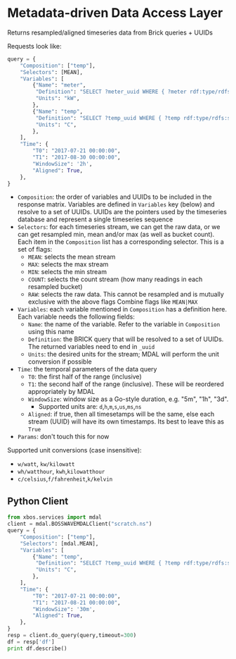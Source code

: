 # Metadata-driven Data Access Layer

Returns resampled/aligned timeseries data from Brick queries + UUIDs

Requests look like:

```python
query = {
    "Composition": ["temp"],
    "Selectors": [MEAN],
    "Variables": [
        {"Name": "meter",
         "Definition": "SELECT ?meter_uuid WHERE { ?meter rdf:type/rdfs:subClassOf* brick:Electric_Meter . ?meter bf:uuid ?meter_uuid . };",
         "Units": "kW",
        },
        {"Name": "temp",
         "Definition": "SELECT ?temp_uuid WHERE { ?temp rdf:type/rdfs:subClassOf* brick:Temperature_Sensor . ?temp bf:uuid ?temp_uuid . };",
         "Units": "C",
        },
    ],
    "Time": {
        "T0": "2017-07-21 00:00:00",
        "T1": "2017-08-30 00:00:00",
        "WindowSize": '2h',
        "Aligned": True,
    },
}
```

- `Composition`: the order of variables and UUIDs to be included in the response matrix. Variables are defined in `Variables` key (below) and resolve to a set of UUIDs. UUIDs are the pointers used by the timeseries database and represent a single timeseries sequence
- `Selectors`: for each timeseries stream, we can get the raw data, or we can get resampled min, mean and/or max (as well as bucket count). Each item in the `Composition` list has a corresponding selector. This is a set of flags:
	- `MEAN`: selects the mean stream
	- `MAX`: selects the max stream
	- `MIN`: selects the min stream
	- `COUNT`: selects the count stream (how many readings in each resampled bucket)
	- `RAW`: selects the raw data. This cannot be resampled and is mutually exclusive with
	  the above flags
	Combine flags like `MEAN|MAX`
- `Variables`: each variable mentioned in `Composition` has a definition here. Each variable needs the following fields:
    - `Name`: the name of the variable. Refer to the variable in `Composition` using this name
    - `Definition`: the BRICK query that will be resolved to a set of UUIDs. The returned variables need to end in `_uuid`
    - `Units`: the desired units for the stream; MDAL will perform the unit conversion if possible
- `Time`: the temporal parameters of the data query
    - `T0`: the first half of the range (inclusive)
    - `T1`: the second half of the range (inclusive). These will be reordered appropriately by MDAL
    - `WindowSize`: window size as a Go-style duration, e.g. "5m", "1h", "3d". 
        - Supported units are: `d`,`h`,`m`,`s`,`us`,`ms`,`ns`
    - `Aligned`: if true, then all timesetamps will be the same, else each stream (UUID) will have its own timestamps. Its best to leave this as `True`
- `Params`: don't touch this for now

Supported unit conversions (case insensitive):
- `w/watt`, `kw/kilowatt`
- `wh/watthour`, `kwh`,`kilowatthour`
- `c/celsius`,`f/fahrenheit`,`k/kelvin`


## Python Client

```python
from xbos.services import mdal
client = mdal.BOSSWAVEMDALClient("scratch.ns")
query = {
    "Composition": ["temp"],
    "Selectors": [mdal.MEAN],
    "Variables": [
        {"Name": "temp",
         "Definition": "SELECT ?temp_uuid WHERE { ?temp rdf:type/rdfs:subClassOf* brick:Temperature_Sensor . ?temp bf:uuid ?temp_uuid . };",
         "Units": "C",
        },
    ],
    "Time": {
        "T0": "2017-07-21 00:00:00",
        "T1": "2017-08-21 00:00:00",
        "WindowSize": '30m',
        "Aligned": True,
    },
}
resp = client.do_query(query,timeout=300)
df = resp['df']
print df.describe()
```
